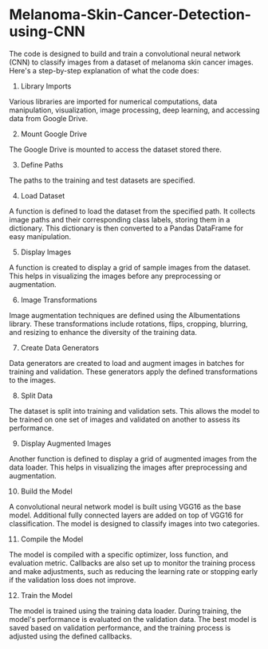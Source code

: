 # Melanoma-Skin-Cancer-Detection-using-CNN
The code is designed to build and train a convolutional neural network (CNN) to classify images from a dataset of melanoma skin cancer images. Here's a step-by-step explanation of what the code does:

1. Library Imports

Various libraries are imported for numerical computations, data manipulation, visualization, image processing, deep learning, and accessing data from Google Drive.

2. Mount Google Drive

The Google Drive is mounted to access the dataset stored there.

3. Define Paths

The paths to the training and test datasets are specified.

4. Load Dataset

A function is defined to load the dataset from the specified path. It collects image paths and their corresponding class labels, storing them in a dictionary. This dictionary is then converted to a Pandas DataFrame for easy manipulation.

5. Display Images

A function is created to display a grid of sample images from the dataset. This helps in visualizing the images before any preprocessing or augmentation.

6. Image Transformations

Image augmentation techniques are defined using the Albumentations library. These transformations include rotations, flips, cropping, blurring, and resizing to enhance the diversity of the training data.

7. Create Data Generators

Data generators are created to load and augment images in batches for training and validation. These generators apply the defined transformations to the images.

8. Split Data

The dataset is split into training and validation sets. This allows the model to be trained on one set of images and validated on another to assess its performance.

9. Display Augmented Images

Another function is defined to display a grid of augmented images from the data loader. This helps in visualizing the images after preprocessing and augmentation.

10. Build the Model

A convolutional neural network model is built using VGG16 as the base model. Additional fully connected layers are added on top of VGG16 for classification. The model is designed to classify images into two categories.

11. Compile the Model

The model is compiled with a specific optimizer, loss function, and evaluation metric. Callbacks are also set up to monitor the training process and make adjustments, such as reducing the learning rate or stopping early if the validation loss does not improve.

12. Train the Model

The model is trained using the training data loader. During training, the model's performance is evaluated on the validation data. The best model is saved based on validation performance, and the training process is adjusted using the defined callbacks.
